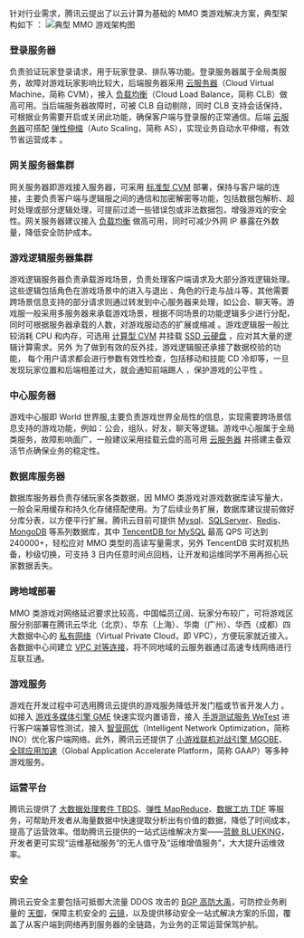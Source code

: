 针对行业需求，腾讯云提出了以云计算为基础的 MMO 类游戏解决方案，典型架构如下 ：
![典型 MMO 游戏架构图](https://mc.qcloudimg.com/static/img/84a79d9090a2b5771f6d892112466fbe/1.png)
### 登录服务器
负责验证玩家登录请求，用于玩家登录、排队等功能。登录服务器属于全局类服务，故障对游戏玩家影响比较大，后端服务器采用 [云服务器](https://cloud.tencent.com/product/cvm)（Cloud Virtual Machine，简称 CVM），接入 [负载均衡](https://cloud.tencent.com/product/clb?idx=1)（Cloud Load Balance，简称 CLB）做高可用。当后端服务器故障时，可被 CLB 自动剔除，同时 CLB 支持会话保持，可根据业务需要开启或关闭此功能，确保客户端与登录服的正常通信。后端 [云服务器](https://cloud.tencent.com/product/cvm)可搭配 [弹性伸缩](https://cloud.tencent.com/product/as)（Auto Scaling，简称 AS），实现业务自动水平伸缩，有效节省运营成本 。

### 网关服务器集群
网关服务器即游戏接入服务器，可采用 [标准型 CVM](https://cloud.tencent.com/document/product/213/11518) 部署，保持与客户端的连接，主要负责客户端与逻辑服之间的通信和加密解密等功能，包括数据包解析、超时处理或部分逻辑处理，可提前过滤一些错误包或非法数据包，增强游戏的安全性。网关服务器建议接入 [负载均衡](https://cloud.tencent.com/product/clb?idx=1) 做高可用，同时可减少外网 IP 暴露在外数量，降低安全防护成本。

### 游戏逻辑服务器集群
游戏逻辑服务器负责承载游戏场景，负责处理客户端请求及大部分游戏逻辑处理。这些逻辑包括角色在游戏场景中的进入与退出 、角色的行走与战斗等，其他需要跨场景信息支持的部分请求则通过转发到中心服务器来处理，如公会、聊天等。游戏服一般采用多服务器来承载游戏场景，根据不同场景的功能逻辑多少进行分配，同时可根据服务器承载的人数，对游戏服动态的扩展或缩减 。游戏逻辑服一般比较消耗 CPU 和内存，可选用 [计算型 CVM](https://cloud.tencent.com/document/product/213/11518) 并挂载 [SSD 云硬盘](https://cloud.tencent.com/document/product/362/3065#ssd.E6.9C.AC.E5.9C.B0.E7.9B.98.E5.BA.94.E7.94.A8.E5.9C.BA.E6.99.AF) ，应对其大量的逻辑计算需求。另外 为了做到有效的反外挂，游戏逻辑服还承接了数据校验的功能， 每个用户请求都会进行参数有效性检查，包括移动和技能 CD 冷却等，一旦发现玩家位置和后端相差过大，就会通知前端踢人 ，保护游戏的公平性 。

### 中心服务器
游戏中心服即 World 世界服,主要负责游戏世界全局性的信息，实现需要跨场景信息支持的游戏功能，例如：公会，组队，好友，聊天等逻辑。游戏中心服属于全局类服务，故障影响面广，一般建议采用挂载云盘的高可用 [云服务器](https://cloud.tencent.com/document/product/213) 并搭建主备双活节点确保业务的稳定性。

### 数据库服务器
数据库服务器负责存储玩家各类数据，因 MMO 类游戏对游戏数据库读写量大，一般会采用缓存和持久化存储搭配使用。为了后续业务扩展，数据库建议提前做好分库分表，以方便平行扩展。腾讯云目前可提供 [Mysql](https://cloud.tencent.com/product/cdb)、[SQLServer](https://cloud.tencent.com/product/sqlserver)、[Redis](https://cloud.tencent.com/product/crs)、[MongoDB](https://cloud.tencent.com/product/mongodb) 等系列数据库，其中 [TencentDB for MySQL](https://cloud.tencent.com/product/cdb) 最高 QPS 可达到 240000+，轻松应对 MMO 类型的高读写量需求，另外 TencentDB 实时双机热备，秒级切换，可支持 3 日内任意时间点回档，让开发和运维同学不用再担心玩家数据丢失。

### 跨地域部署
MMO 类游戏对网络延迟要求比较高，中国幅员辽阔、玩家分布较广，可将游戏区服分别部署在腾讯云华北（北京）、华东（上海）、华南（广州）、华西（成都）四大数据中心的 [私有网络](https://cloud.tencent.com/document/product/215/20046)（Virtual Private Cloud，即 VPC），方便玩家就近接入。各数据中心间建立 [VPC 对等连接](https://cloud.tencent.com/document/product/215/20082)，将不同地域的云服务器通过高速专线网络进行互联互通。

### 游戏服务
游戏在开发过程中可选用腾讯云提供的游戏服务降低开发门槛或节省开发人力 。如接入 [游戏多媒体引擎 GME](https://cloud.tencent.com/product/gme) 快速实现内置语音，接入 [手游测试服务 WeTest](https://cloud.tencent.com/product/MGCT?idx=1) 进行客户端兼容性测试，接入 [智营网优](https://cloud.tencent.com/product/ino)（Intelligent Network Optimization，简称 INO）优化客户端网络。此外，腾讯云还提供了 [小游戏联机对战引擎 MGOBE](https://cloud.tencent.com/product/mgobe)、[全球应用加速](https://cloud.tencent.com/product/gaap?idx=2)（Global Application Accelerate Platform，简称 GAAP）等多种游戏服务。

### 运营平台
腾讯云提供了 [大数据处理套件 TBDS](https://cloud.tencent.com/product/tbds)、[弹性 MapReduce](https://cloud.tencent.com/product/emr)、[数据工坊 TDF](https://cloud.tencent.com/product/tdf) 等服务，可帮助开发者从海量数据中快速提取分析出有价值的数据，降低了时间成本，提高了运营效率。借助腾讯云提供的一站式运维解决方案——[蓝鲸 BLUEKING](https://cloud.tencent.com/product/blueking)，开发者更可实现“运维基础服务”的无人值守及“运维增值服务”，大大提升运维效率。

### 安全
腾讯云安全主要包括可抵御大流量 DDOS 攻击的 [BGP 高防大禹](https://cloud.tencent.com/product/bad)，可防控业务刷量的 [天御](https://cloud.tencent.com/product/aa)，保障主机安全的 [云镜](https://cloud.tencent.com/product/hs)，以及提供移动安全一站式解决方案的乐固，覆盖了从客户端到网络再到服务器的全链路，为业务的正常运营保驾护航。
